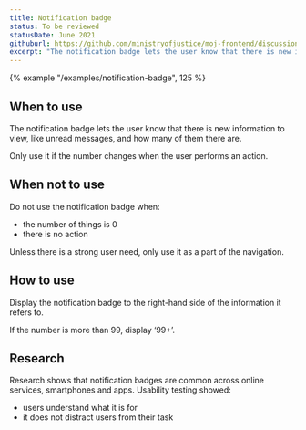 ```yaml
---
title: Notification badge
status: To be reviewed
statusDate: June 2021
githuburl: https://github.com/ministryofjustice/moj-frontend/discussions/706
excerpt: "The notification badge lets the user know that there is new information to view, like unread messages, and how many of them there are."
---
```


{% example "/examples/notification-badge", 125 %}

## When to use

The notification badge lets the user know that there is new information to view, like unread messages, and how many of them there are.

Only use it if the number changes when the user performs an action.

## When not to use

Do not use the notification badge when:

- the number of things is 0
- there is no action

Unless there is a strong user need, only use it as a part of the navigation.

## How to use

Display the notification badge to the right-hand side of the information it refers to.

If the number is more than 99, display ‘99+’.

## Research

Research shows that notification badges are common across online services, smartphones and apps. Usability testing showed:

- users understand what it is for
- it does not distract users from their task
